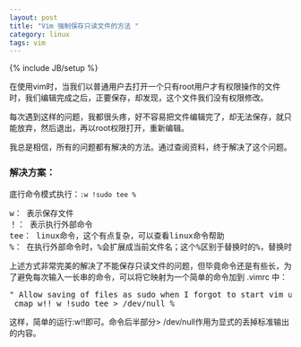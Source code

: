 ```yaml
---
layout: post
title: "Vim 强制保存只读文件的方法 "
category: linux
tags: vim
---
```

{% include JB/setup %}

在使用vim时，当我们以普通用户去打开一个只有root用户才有权限操作的文件时，我们编辑完成之后，正要保存，却发现，这个文件我们没有权限修改。

每次遇到这样的问题，我都很头疼，好不容易把文件编辑完了，却无法保存，就只能放弃，然后退出，再以root权限打开，重新编辑。

我总是相信，所有的问题都有解决的方法。通过查阅资料，终于解决了这个问题。

### 解决方案：
底行命令模式执行：`:w !sudo tee %`

<pre>
w： 表示保存文件
！： 表示执行外部命令
tee： linux命令，这个有点复杂，可以查看linux命令帮助
%： 在执行外部命令时，%会扩展成当前文件名；这个%区别于替换时的%，替换时%的意义是代表整个文件，而不是文件名
</pre>

上述方式非常完美的解决了不能保存只读文件的问题，但毕竟命令还是有些长，为了避免每次输入一长串的命令，可以将它映射为一个简单的命令加到 .vimrc 中：

<pre>
" Allow saving of files as sudo when I forgot to start vim using sudo.
 cmap w!! w !sudo tee > /dev/null %
</pre>

这样，简单的运行:w!!即可。命令后半部分> /dev/null作用为显式的丢掉标准输出的内容。